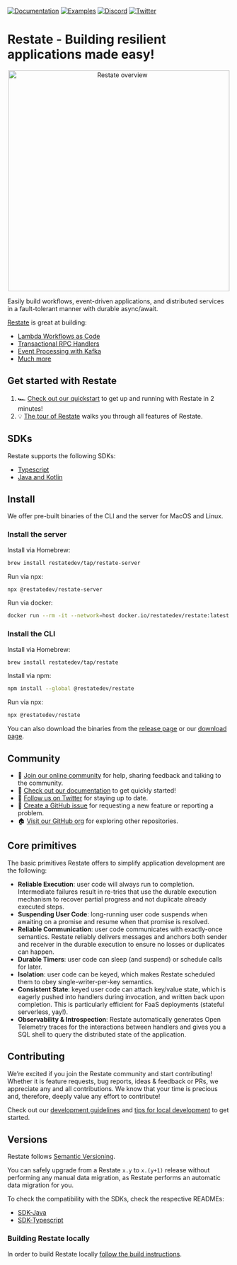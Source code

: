 [![Documentation](https://img.shields.io/badge/doc-reference-blue)](https://docs.restate.dev)
[![Examples](https://img.shields.io/badge/view-examples-blue)](https://github.com/restatedev/examples)
[![Discord](https://img.shields.io/discord/1128210118216007792?logo=discord)](https://discord.gg/skW3AZ6uGd)
[![Twitter](https://img.shields.io/twitter/follow/restatedev.svg?style=social&label=Follow)](https://twitter.com/intent/follow?screen_name=restatedev)

# Restate - Building resilient applications made easy!

<p align="center">
  <picture>
    <source media="(prefers-color-scheme: dark)" srcset="https://restate.dev/poster_intro_dark.svg">
    <source media="(prefers-color-scheme: light)" srcset="https://restate.dev/poster_intro_2.svg">
    <img alt="Restate overview" src="https://restate.dev/poster_intro_2.svg" width="500">
  </picture>
</p>

Easily build workflows, event-driven applications, and distributed services in a fault-tolerant manner with durable async/await.

[Restate](https://restate.dev) is great at building:

* [Lambda Workflows as Code](https://restate.dev/blog/we-replaced-400-lines-of-stepfunctions-asl-with-40-lines-of-typescript-by-making-lambdas-suspendable/)
* [Transactional RPC Handlers](https://github.com/restatedev/examples/tree/main/end-to-end-applications/typescript/food-ordering)
* [Event Processing with Kafka](https://restate.dev/blog/restate--kafka-event-driven-apps-where-event-driven-is-an-implementation-detail/)
* [Much more](https://github.com/restatedev/examples)

## Get started with Restate

1. 🏎 [Check out our quickstart](https://docs.restate.dev/get_started/quickstart) to get up and running with Restate in 2 minutes!
1. 💡 [The tour of Restate](https://docs.restate.dev/get_started/tour) walks you through all features of Restate.

## SDKs

Restate supports the following SDKs:

* [Typescript](https://github.com/restatedev/sdk-typescript)
* [Java and Kotlin](https://github.com/restatedev/sdk-java)

## Install

We offer pre-built binaries of the CLI and the server for MacOS and Linux.

### Install the server

Install via Homebrew:
```bash
brew install restatedev/tap/restate-server
```

Run via npx:
```bash
npx @restatedev/restate-server
```

Run via docker:
```bash
docker run --rm -it --network=host docker.io/restatedev/restate:latest
```

### Install the CLI

Install via Homebrew:
```bash
brew install restatedev/tap/restate
```

Install via npm:
```bash
npm install --global @restatedev/restate
```

Run via npx:
```bash
npx @restatedev/restate
```

You can also download the binaries from the [release page](https://github.com/restatedev/restate/releases) or our [download page](https://restate.dev/get-restate/).

## Community

* 🤗️ [Join our online community](https://discord.gg/skW3AZ6uGd) for help, sharing feedback and talking to the community.
* 📖 [Check out our documentation](https://docs.restate.dev) to get quickly started!
* 📣 [Follow us on Twitter](https://twitter.com/restatedev) for staying up to date.
* 🙋 [Create a GitHub issue](https://github.com/restatedev/restate/issues) for requesting a new feature or reporting a problem.
* 🏠 [Visit our GitHub org](https://github.com/restatedev) for exploring other repositories.

## Core primitives

The basic primitives Restate offers to simplify application development are the following:

* **Reliable Execution**: user code will always run to completion. Intermediate failures result in re-tries that use the durable execution mechanism to recover partial progress and not duplicate already executed steps.
* **Suspending User Code**: long-running user code suspends when awaiting on a promise and resume when that promise is resolved.
* **Reliable Communication**: user code communicates with exactly-once semantics. Restate reliably delivers messages and anchors both sender and receiver in the durable execution to ensure no losses or duplicates can happen.
* **Durable Timers**: user code can sleep (and suspend) or schedule calls for later.
* **Isolation**: user code can be keyed, which makes Restate scheduled them to obey single-writer-per-key semantics.
* **Consistent State**: keyed user code can attach key/value state, which is eagerly pushed into handlers during invocation, and written back upon completion. This is particularly efficient for FaaS deployments (stateful serverless, yay!).
* **Observability & Introspection**: Restate automatically generates Open Telemetry traces for the interactions between handlers and gives you a SQL shell to query the distributed state of the application.

## Contributing

We’re excited if you join the Restate community and start contributing!
Whether it is feature requests, bug reports, ideas & feedback or PRs, we appreciate any and all contributions.
We know that your time is precious and, therefore, deeply value any effort to contribute!

Check out our [development guidelines](/docs/dev/development-guidelines.md) and [tips for local development](/docs/dev/local-development.md) to get started.

## Versions

Restate follows [Semantic Versioning](https://semver.org/).

You can safely upgrade from a Restate `x.y` to `x.(y+1)` release without performing any manual data migration, as Restate performs an automatic data migration for you.

To check the compatibility with the SDKs, check the respective READMEs:

* [SDK-Java](https://github.com/restatedev/sdk-java/?tab=readme-ov-file#versions)
* [SDK-Typescript](https://github.com/restatedev/sdk-typescript/?tab=readme-ov-file#versions)

### Building Restate locally

In order to build Restate locally [follow the build instructions](https://github.com/restatedev/restate/blob/main/docs/dev/local-development.md#building-restate).

